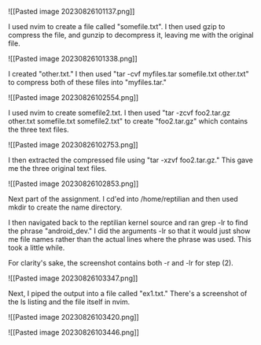 ![[Pasted image 20230826101137.png]]

I used nvim to create a file called "somefile.txt". I then used gzip to compress the file, and gunzip to decompress it, leaving me with the original file.

![[Pasted image 20230826101338.png]]

I created "other.txt." I then used "tar -cvf myfiles.tar somefile.txt other.txt" to compress both of these files into "myfiles.tar."

![[Pasted image 20230826102554.png]]

I used nvim to create somefile2.txt. I then used "tar -zcvf foo2.tar.gz other.txt somefile.txt somefile2.txt" to create "foo2.tar.gz" which contains the three text files.

![[Pasted image 20230826102753.png]]

I then extracted the compressed file using "tar -xzvf foo2.tar.gz." This gave me the three original text files.

![[Pasted image 20230826102853.png]]

Next part of the assignment. I cd'ed into /home/reptilian and then used mkdir to create the name directory.

I then navigated back to the reptilian kernel source and ran grep -lr to find the phrase "android_dev." I did the arguments -lr so that it would just show me file names rather than the actual lines where the phrase was used. This took a little while.

For clarity's sake, the screenshot contains both -r and -lr for step (2).

![[Pasted image 20230826103347.png]]

Next, I piped the output into a file called "ex1.txt." There's a screenshot of the ls listing and the file itself in nvim.

![[Pasted image 20230826103420.png]]

![[Pasted image 20230826103446.png]]


